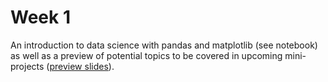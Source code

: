 # Week 1

An introduction to data science with pandas and matplotlib (see notebook) as well as a preview of potential topics to be covered in upcoming mini-projects ([preview slides](https://docs.google.com/presentation/d/14ZkN7HQZ5RiLiHOZKfjuaxviBf9s2hFQmKKP8e4PmRg/edit?usp=sharing)).